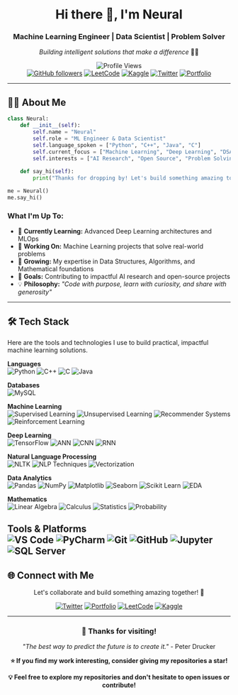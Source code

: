 <div align="center">

# Hi there 👋, I'm Neural

### Machine Learning Engineer | Data Scientist | Problem Solver

*Building intelligent solutions that make a difference* 🤖✨

![Profile Views](https://komarev.com/ghpvc/?username=imneural&style=for-the-badge&color=0e75b6)  
[![GitHub followers](https://img.shields.io/github/followers/imneural?logo=github&style=for-the-badge&color=333)](https://github.com/imneural?tab=followers)
[![LeetCode](https://img.shields.io/badge/LeetCode-Profile-FFA116?style=for-the-badge&logo=leetcode)](https://leetcode.com/imneural)
[![Kaggle](https://img.shields.io/badge/Kaggle-Follow-20BEFF?style=for-the-badge&logo=kaggle)](https://kaggle.com/imneural)
[![Twitter](https://img.shields.io/badge/Twitter-Follow-1DA1F2?style=for-the-badge&logo=twitter)](https://x.com/imNeural)
[![Portfolio](https://img.shields.io/badge/Portfolio-Visit-FF5722?style=for-the-badge&logo=google-chrome)](https://imneural.netlify.app/)

</div>

---

## 👨‍💻 About Me

```python
class Neural:
    def __init__(self):
        self.name = "Neural"
        self.role = "ML Engineer & Data Scientist"
        self.language_spoken = ["Python", "C++", "Java", "C"]
        self.current_focus = ["Machine Learning", "Deep Learning", "DSA"]
        self.interests = ["AI Research", "Open Source", "Problem Solving"]
        
    def say_hi(self):
        print("Thanks for dropping by! Let's build something amazing together 🚀")

me = Neural()
me.say_hi()
```

### What I'm Up To:
- 🔬 **Currently Learning:** Advanced Deep Learning architectures and MLOps
- 🔭 **Working On:** Machine Learning projects that solve real-world problems
- 🌱 **Growing:** My expertise in Data Structures, Algorithms, and Mathematical foundations  
- 🎯 **Goals:** Contributing to impactful AI research and open-source projects
- 💡 **Philosophy:** *"Code with purpose, learn with curiosity, and share with generosity"*
  
---

## 🛠️ Tech Stack
Here are the tools and technologies I use to build practical, impactful machine learning solutions.

**Languages**  
![Python](https://img.shields.io/badge/Python-3776AB?style=flat-square&logo=python&logoColor=white)
![C++](https://img.shields.io/badge/C++-00599C?style=flat-square&logo=cplusplus&logoColor=white)
![C](https://img.shields.io/badge/C-00599C?style=flat-square&logo=c&logoColor=white)
![Java](https://img.shields.io/badge/Java-ED8B00?style=flat-square&logo=openjdk&logoColor=white)

**Databases**  
![MySQL](https://img.shields.io/badge/MySQL-4479A1?style=flat-square&logo=mysql&logoColor=white)

**Machine Learning**  
![Supervised Learning](https://img.shields.io/badge/Supervised%20Learning-FF6B6B?style=flat-square&logo=chartdotjs&logoColor=white)
![Unsupervised Learning](https://img.shields.io/badge/Unsupervised%20Learning-4ECDC4?style=flat-square&logo=chartdotjs&logoColor=white)
![Recommender Systems](https://img.shields.io/badge/Recommender%20Systems-45B7D1?style=flat-square&logo=target&logoColor=white)
![Reinforcement Learning](https://img.shields.io/badge/Reinforcement%20Learning-96CEB4?style=flat-square&logo=robot&logoColor=white)

**Deep Learning**  
![TensorFlow](https://img.shields.io/badge/TensorFlow-FF6F00?style=flat-square&logo=tensorflow&logoColor=white)
![ANN](https://img.shields.io/badge/Neural%20Networks-FF9500?style=flat-square&logo=brain&logoColor=white)
![CNN](https://img.shields.io/badge/CNN-FF6B35?style=flat-square&logo=camera&logoColor=white)
![RNN](https://img.shields.io/badge/RNN-FF3B30?style=flat-square&logo=repeat&logoColor=white)

**Natural Language Processing**  
![NLTK](https://img.shields.io/badge/NLTK-154F3C?style=flat-square&logo=python&logoColor=white)
![NLP Techniques](https://img.shields.io/badge/Tokenization%20|%20Stemming%20|%20Lemmatization-2E8B57?style=flat-square&logo=language&logoColor=white)
![Vectorization](https://img.shields.io/badge/Count%20Vectorizer-228B22?style=flat-square&logo=vector&logoColor=white)

**Data Analytics**  
![Pandas](https://img.shields.io/badge/Pandas-150458?style=flat-square&logo=pandas&logoColor=white)
![NumPy](https://img.shields.io/badge/NumPy-013243?style=flat-square&logo=numpy&logoColor=white)
![Matplotlib](https://img.shields.io/badge/Matplotlib-11557c?style=flat-square&logo=python&logoColor=white)
![Seaborn](https://img.shields.io/badge/Seaborn-3776AB?style=flat-square&logo=python&logoColor=white)
![Scikit Learn](https://img.shields.io/badge/Scikit%20Learn-F7931E?style=flat-square&logo=scikit-learn&logoColor=white)
![EDA](https://img.shields.io/badge/EDA%20|%20Feature%20Engineering-4B8BBE?style=flat-square&logo=databricks&logoColor=white)

**Mathematics**  
![Linear Algebra](https://img.shields.io/badge/Linear%20Algebra-8E44AD?style=flat-square&logo=wolfram&logoColor=white)
![Calculus](https://img.shields.io/badge/Calculus-9B59B6?style=flat-square&logo=wolfram&logoColor=white)
![Statistics](https://img.shields.io/badge/Statistics-A569BD?style=flat-square&logo=databricks&logoColor=white)
![Probability](https://img.shields.io/badge/Probability-BB8FCE?style=flat-square&logo=chartdotjs&logoColor=white)

**Tools & Platforms**  
![VS Code](https://img.shields.io/badge/VS%20Code-007ACC?style=flat-square&logo=visualstudiocode&logoColor=white)
![PyCharm](https://img.shields.io/badge/PyCharm-000000?style=flat-square&logo=pycharm&logoColor=white)
![Git](https://img.shields.io/badge/Git-F05032?style=flat-square&logo=git&logoColor=white)
![GitHub](https://img.shields.io/badge/GitHub-181717?style=flat-square&logo=github&logoColor=white)
![Jupyter](https://img.shields.io/badge/Jupyter-F37626?style=flat-square&logo=jupyter&logoColor=white)
![SQL Server](https://img.shields.io/badge/SQL%20Server%20Management%20Studio-CC2927?style=flat-square&logo=microsoft-sql-server&logoColor=white)
---


## 🌐 Connect with Me
<div align="center">

Let's collaborate and build something amazing together! 🚀

[![Twitter](https://img.shields.io/badge/Twitter-1DA1F2?style=for-the-badge&logo=twitter&logoColor=white)](https://x.com/imNeural)
[![Portfolio](https://img.shields.io/badge/Portfolio-FF5722?style=for-the-badge&logo=google-chrome&logoColor=white)](https://imneural.netlify.app/)
[![LeetCode](https://img.shields.io/badge/LeetCode-FFA116?style=for-the-badge&logo=leetcode&logoColor=white)](https://leetcode.com/imneural)
[![Kaggle](https://img.shields.io/badge/Kaggle-20BEFF?style=for-the-badge&logo=kaggle&logoColor=white)](https://kaggle.com/imneural)

</div>


---

<div align="center">

### 🎉 Thanks for visiting! 

*"The best way to predict the future is to create it."* - Peter Drucker

**⭐ If you find my work interesting, consider giving my repositories a star!**

**💡 Feel free to explore my repositories and don't hesitate to open issues or contribute!**
